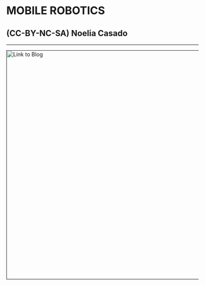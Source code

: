 # MOBILE ROBOTICS            

## (CC-BY-NC-SA) Noelia Casado

-----------

<div align="">
  <a href="">
    <img src=""
    width="600"
    alt="Link to Blog">
  </a>
</div>
